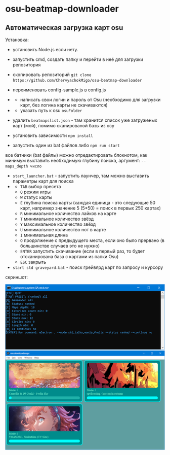 # osu-beatmap-downloader
<h2>Автоматическая загрузка карт osu</h2>

Установка:

* установить Node.js если нету.

* запустить cmd, создать папку и перейти в неё для загрузки репозитория

* скопировать репозиторий `git clone https://github.com/ChervyachokMigo/osu-beatmap-downloader`

* переименовать config-sample.js в config.js

* * написать свои логин и пароль от Osu (необходимо для загрузки карт, без логина карты не скачиваются)

* * указать путь к osu `osuFolder`

* удалить `beatmapslist.json` - там хранится список уже загруженых карт (мой), помимо сканированой базы из осу

* установить зависимости `npm install`

* запустить один из bat файлов либо `npm run start`

все батники (bat файлы) можно отредактировать блокнотом, как минимум выставить необходимую глубину поиска, аргумент: `--maps_depth число`

* `start_launcher.bat` - запустить лаунчер, там можно выставить параметры карт для поиска
* - `TAB` выбор пресета
  - `Q` режим игры
  - `W` статус карты
  - `E` глубина поиска карты (каждая единица - это следующие 50 карт, например значение 5 (5*50) = поиск в первых 250 картах)
  - `R` минимальное количество лайков на карте
  - `T` минимальное количество звёзд
  - `Y` максимальное количество звёзд
  - `U` минимальное количество нот в карте
  - `I` минимальная длина
  - `O` продолжение с предыдущего места, если оно было прервано (в большинстве случаев это не нужно)
  - `ENTER` запустить скачивание (если в первый раз, то будет отсканирована база с картами из папки Osu)
  - `ESC` закрыть
* `start std graveyard.bat` - поиск грейвярд карт по запросу и курсору

скриншот: 

<img src="https://github.com/ChervyachokMigo/osu-beatmap-downloader/blob/main/1.png?raw=true" width="600" />
<img src="https://github.com/ChervyachokMigo/osu-beatmap-downloader/blob/main/2.png?raw=true" width="600" />
